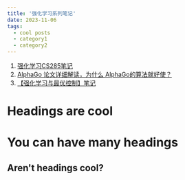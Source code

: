```yaml
---
title: '强化学习系列笔记'
date: 2023-11-06
tags:
  - cool posts
  - category1
  - category2
---
```


1. [强化学习CS285笔记](https://zhuanlan.zhihu.com/p/665299872)
2. [AlphaGo 论文详细解读，为什么 AlphaGo的算法就好使？](https://zhuanlan.zhihu.com/p/634880256)
3. [【强化学习与最优控制】笔记](https://zhuanlan.zhihu.com/p/259811173)

Headings are cool
======

You can have many headings
======

Aren't headings cool?
------
